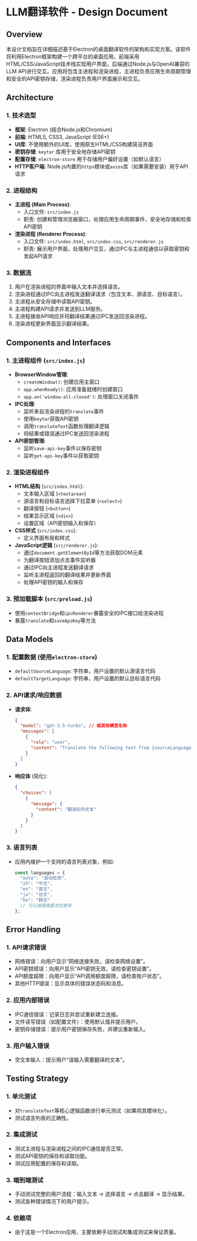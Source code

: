 # LLM翻译软件 - Design Document

## Overview

本设计文档旨在详细描述基于Electron的桌面翻译软件的架构和实现方案。该软件将利用Electron框架构建一个跨平台的桌面应用，前端采用HTML/CSS/JavaScript技术栈实现用户界面，后端通过Node.js与OpenAI兼容的LLM API进行交互。应用将包含主进程和渲染进程，主进程负责应用生命周期管理和安全的API密钥存储，渲染进程负责用户界面展示和交互。

## Architecture

### 1. 技术选型
- **框架**: Electron (结合Node.js和Chromium)
- **前端**: HTML5, CSS3, JavaScript (ES6+)
- **UI库**: 不使用额外的UI库，使用原生HTML/CSS构建简洁界面
- **密钥存储**: `keytar` 库用于安全地存储API密钥
- **配置存储**: `electron-store` 用于存储用户偏好设置（如默认语言）
- **HTTP客户端**: Node.js内置的`https`模块或`axios`库（如果需要安装）用于API请求

### 2. 进程结构
- **主进程 (Main Process)**: 
  - 入口文件: `src/index.js`
  - 职责: 创建和管理浏览器窗口，处理应用生命周期事件，安全地存储和检索API密钥
- **渲染进程 (Renderer Process)**:
  - 入口文件: `src/index.html`, `src/index.css`, `src/renderer.js`
  - 职责: 展示用户界面，处理用户交互，通过IPC与主进程通信以获取密钥和发起API请求

### 3. 数据流
1. 用户在渲染进程的界面中输入文本并选择语言。
2. 渲染进程通过IPC向主进程发送翻译请求（包含文本、源语言、目标语言）。
3. 主进程从安全存储中读取API密钥。
4. 主进程构建API请求并发送到LLM服务。
5. 主进程接收API响应并将翻译结果通过IPC发送回渲染进程。
6. 渲染进程更新界面显示翻译结果。

## Components and Interfaces

### 1. 主进程组件 (`src/index.js`)
- **BrowserWindow管理**:
  - `createWindow()`: 创建应用主窗口
  - `app.whenReady()`: 应用准备就绪时创建窗口
  - `app.on('window-all-closed')`: 处理窗口关闭事件
- **IPC处理**:
  - 监听来自渲染进程的`translate`事件
  - 使用`keytar`获取API密钥
  - 调用`translateText`函数处理翻译逻辑
  - 将结果或错误通过IPC发送回渲染进程
- **API密钥管理**:
  - 监听`save-api-key`事件以保存密钥
  - 监听`get-api-key`事件以获取密钥

### 2. 渲染进程组件
- **HTML结构** (`src/index.html`):
  - 文本输入区域 (`<textarea>`)
  - 源语言和目标语言选择下拉菜单 (`<select>`)
  - 翻译按钮 (`<button>`)
  - 结果显示区域 (`<div>`)
  - 设置区域（API密钥输入和保存）
- **CSS样式** (`src/index.css`):
  - 定义界面布局和样式
- **JavaScript逻辑** (`src/renderer.js`):
  - 通过`document.getElementById`等方法获取DOM元素
  - 为翻译按钮添加点击事件监听器
  - 通过IPC向主进程发送翻译请求
  - 监听主进程返回的翻译结果并更新界面
  - 处理API密钥的输入和保存

### 3. 预加载脚本 (`src/preload.js`)
- 使用`contextBridge`和`ipcRenderer`暴露安全的IPC接口给渲染进程
- 暴露`translate`和`saveApiKey`等方法

## Data Models

### 1. 配置数据 (使用`electron-store`)
- `defaultSourceLanguage`: 字符串，用户设置的默认源语言代码
- `defaultTargetLanguage`: 字符串，用户设置的默认目标语言代码

### 2. API请求/响应数据
- **请求体**:
  ```json
  {
    "model": "gpt-3.5-turbo", // 或其他模型名称
    "messages": [
      {
        "role": "user",
        "content": "Translate the following text from {sourceLanguage} to {targetLanguage}: {text}"
      }
    ]
  }
  ```
- **响应体** (简化):
  ```json
  {
    "choices": [
      {
        "message": {
          "content": "翻译后的文本"
        }
      }
    ]
  }
  ```

### 3. 语言列表
- 应用内维护一个支持的语言列表对象，例如:
  ```javascript
  const languages = {
    "auto": "自动检测",
    "zh": "中文",
    "en": "英文",
    "ja": "日文",
    "ko": "韩文"
    // 可以根据需要添加更多
  };
  ```

## Error Handling

### 1. API请求错误
- 网络错误：向用户显示“网络连接失败，请检查网络设置”。
- API密钥错误：向用户显示“API密钥无效，请检查密钥设置”。
- API额度超限：向用户显示“API调用额度超限，请检查账户状态”。
- 其他HTTP错误：显示具体的错误状态码和消息。

### 2. 应用内部错误
- IPC通信错误：记录日志并尝试重新建立连接。
- 文件读写错误（如配置文件）：使用默认值并提示用户。
- 密钥存储错误：提示用户密钥保存失败，并建议重新输入。

### 3. 用户输入错误
- 空文本输入：提示用户“请输入需要翻译的文本”。

## Testing Strategy

### 1. 单元测试
- 对`translateText`等核心逻辑函数进行单元测试（如果将其模块化）。
- 测试语言列表的正确性。

### 2. 集成测试
- 测试主进程与渲染进程之间的IPC通信是否正常。
- 测试API密钥的保存和读取功能。
- 测试应用配置的保存和读取。

### 3. 端到端测试
- 手动测试完整的用户流程：输入文本 -> 选择语言 -> 点击翻译 -> 显示结果。
- 测试各种错误情况下的用户提示。

### 4. 依赖项
- 由于这是一个Electron应用，主要依赖手动测试和集成测试来保证质量。